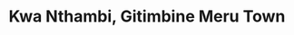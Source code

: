 ---
title: "Kwa Nthambi, Gitimbine Meru Town"
url: /meru/kwa-nthambi-gitimbine-meru-town/
shop: Einkaufszentrum
---